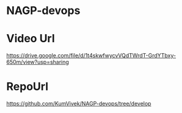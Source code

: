 # NAGP-devops
# Video Url
https://drive.google.com/file/d/1t4skwfwycvVQdTWrdT-GrdYTbxy-650m/view?usp=sharing

# RepoUrl
https://github.com/KumVivek/NAGP-devops/tree/develop
